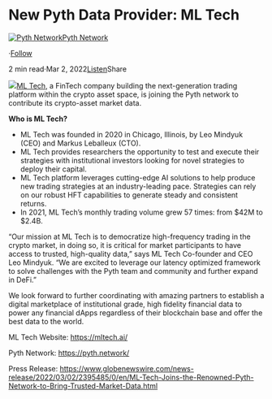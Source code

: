 New Pyth Data Provider: ML Tech
===============================

[![Pyth Network](https://miro.medium.com/v2/resize:fill:88:88/1*rdK3rHcWpkge6BRQRIwBjA.jpeg)](/?source=post_page-----76f671f2368--------------------------------)[Pyth Network](/?source=post_page-----76f671f2368--------------------------------)

·[Follow](https://medium.com/m/signin?actionUrl=https%3A%2F%2Fmedium.com%2F_%2Fsubscribe%2Fuser%2Ff55fccc0ad62&operation=register&redirect=https%3A%2F%2Fpythnetwork.medium.com%2Fnew-pyth-data-provider-ml-tech-76f671f2368&user=Pyth+Network&userId=f55fccc0ad62&source=post_page-f55fccc0ad62----76f671f2368---------------------post_header-----------)

2 min read·Mar 2, 2022[Listen](https://medium.com/m/signin?actionUrl=https%3A%2F%2Fmedium.com%2Fplans%3Fdimension%3Dpost_audio_button%26postId%3D76f671f2368&operation=register&redirect=https%3A%2F%2Fpythnetwork.medium.com%2Fnew-pyth-data-provider-ml-tech-76f671f2368&source=-----76f671f2368---------------------post_audio_button-----------)Share

![](https://miro.medium.com/v2/resize:fit:1400/1*G-xEQyo_4ahdWdvgTIQ20g.jpeg)[ML Tech](https://mltech.ai/), a FinTech company building the next-generation trading platform within the crypto asset space, is joining the Pyth network to contribute its crypto-asset market data.

**Who is ML Tech?**

* ML Tech was founded in 2020 in Chicago, Illinois, by Leo Mindyuk (CEO) and Markus Leballeux (CTO).
* ML Tech provides researchers the opportunity to test and execute their strategies with institutional investors looking for novel strategies to deploy their capital.
* ML Tech platform leverages cutting-edge AI solutions to help produce new trading strategies at an industry-leading pace. Strategies can rely on our robust HFT capabilities to generate steady and consistent returns.
* In 2021, ML Tech’s monthly trading volume grew 57 times: from $42M to $2.4B.

“Our mission at ML Tech is to democratize high-frequency trading in the crypto market, in doing so, it is critical for market participants to have access to trusted, high-quality data,” says ML Tech Co-founder and CEO Leo Mindyuk. “We are excited to leverage our latency optimized framework to solve challenges with the Pyth team and community and further expand in DeFi.”

We look forward to further coordinating with amazing partners to establish a digital marketplace of institutional grade, high fidelity financial data to power any financial dApps regardless of their blockchain base and offer the best data to the world.

ML Tech Website: <https://mltech.ai/>

Pyth Network: <https://pyth.network/>

Press Release: <https://www.globenewswire.com/news-release/2022/03/02/2395485/0/en/ML-Tech-Joins-the-Renowned-Pyth-Network-to-Bring-Trusted-Market-Data.html>

